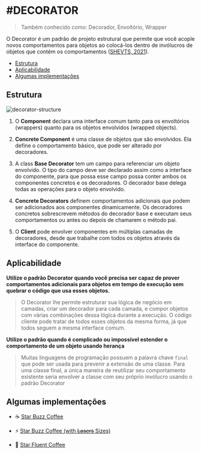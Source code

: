 # #DECORATOR

> Também conhecido como: Decorador, Envoltório, Wrapper

O Decorator é um padrão de projeto estrutural que permite que você acople novos comportamentos para objetos ao 
colocá-los dentro de invólucros de objetos que contém os comportamentos ([SHEVTS, 2021](https://refactoring.guru/pt-br/design-patterns/book)).

- [Estrutura](https://github.com/tnicacio/ifc-programacao6/tree/main/decorator#estrutura)
- [Aplicabilidade](https://github.com/tnicacio/ifc-programacao6/blob/main/decorator#aplicabilidade)
- [Algumas implementações](https://github.com/tnicacio/ifc-programacao6/blob/main/decorator#algumas-implementações)


## Estrutura
![decorator-structure](https://user-images.githubusercontent.com/50798315/135775313-5e232e70-e0ba-4ae7-ab43-8725c44a03b5.png)

1. O **Component** declara uma interface comum tanto para os envoltórios (wrappers) quanto para os objetos envolvidos (wrapped objects).

2. **Concrete Component** é uma classe de objetos que são envolvidos. Ela define o comportamento básico, que pode ser alterado por decoradores.

3. A class **Base Decorator** tem um campo para referenciar um objeto envolvido. O tipo do campo deve ser declarado assim
como a interface do componente, para que possa esse campo possa conter ambos os componentes concretos e os decoradores. 
O decorador base delega todas as operações para o objeto envolvido.

4. **Concrete Decorators** definem comportamentos adicionais que podem ser adicionados aos componentes dinamicamente. 
Os decoradores concretos sobrescrevem métodos do decorador base e executam seus comportamentos ou antes ou depois de chamarem o método pai. 

5. O **Client** pode envolver componentes em múltiplas camadas de decoradores, desde que trabalhe com todos os objetos através da interface do componente.

## Aplicabilidade

**Utilize o padrão Decorator quando você precisa ser capaz de prover comportamentos adicionais para objetos em tempo de
execução sem quebrar o código que usa esses objetos.**

> O Decorator lhe permite estruturar sua lógica de negócio em camadas, criar um decorador para cada camada, e compor objetos com várias combinações dessa lógica durante a execução. O código cliente pode tratar de todos esses objetos da mesma forma, já que todos seguem a mesma interface comum.

**Utilize o padrão quando é complicado ou impossível estender o comportamento de um objeto usando herança**

> Muitas linguagens de programação possuem a palavra chave ```final``` que pode ser usada para prevenir a extensão de uma
classe. Para uma classe final, a única maneira de reutilizar seu comportamento existente seria envolver a classe com seu próprio invólucro usando o padrão Decorator

## Algumas implementações

- :coffee: [Star Buzz Coffee](https://github.com/tnicacio/ifc-programacao6/edit/main/decorator/ifc/star-buzz-coffee)

- :zap: [Star Buzz Coffee (with ~~Lasers~~ Sizes)](https://github.com/tnicacio/ifc-programacao6/edit/main/decorator/ifc/star-buzz-coffee-2000)

- :star2: [Star Fluent Coffee](https://github.com/tnicacio/ifc-programacao6/edit/main/decorator/extras/star-fluent-coffee)
